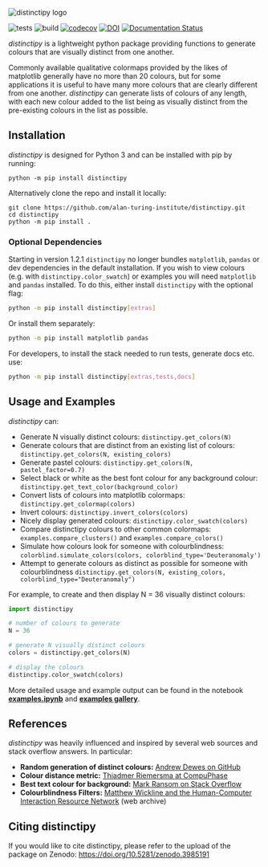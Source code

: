 ![distinctipy logo](https://raw.githubusercontent.com/alan-turing-institute/distinctipy/main/distinctipy_logo.png)

![tests](https://github.com/alan-turing-institute/distinctipy/workflows/Tests/badge.svg)
![build](https://github.com/alan-turing-institute/distinctipy/workflows/Build/badge.svg)
[![codecov](https://codecov.io/gh/alan-turing-institute/distinctipy/branch/main/graph/badge.svg)](https://codecov.io/gh/alan-turing-institute/distinctipy)
[![DOI](https://zenodo.org/badge/188444660.svg)](https://zenodo.org/badge/latestdoi/188444660)
[![Documentation Status](https://readthedocs.org/projects/distinctipy/badge/?version=latest)](https://distinctipy.readthedocs.io/en/latest/?badge=latest)

_distinctipy_ is a lightweight python package providing functions to generate
colours that are visually distinct from one another.

Commonly available qualitative colormaps provided by the likes of matplotlib
generally have no more than 20 colours, but for some applications it is useful
to have many more colours that are clearly different from one another.
_distinctipy_ can generate lists of colours of any length, with each new colour
added to the list being as visually distinct from the pre-existing colours in
the list as possible.

## Installation

_distinctipy_ is designed for Python 3 and can be installed with pip by running:

```shell
python -m pip install distinctipy
```

Alternatively clone the repo and install it locally:

```shell
git clone https://github.com/alan-turing-institute/distinctipy.git
cd distinctipy
python -m pip install .
```

### Optional Dependencies

Starting in version 1.2.1 `distinctipy` no longer bundles `matplotlib`, `pandas` or dev dependencies in the default installation. If you wish to view
colours (e.g. with `distinctipy.color_swatch`) or examples you will need `matplotlib` and `pandas` installed. To do this, either install `distinctipy`
with the optional flag:

```bash
python -m pip install distinctipy[extras]
```

Or install them separately:

```bash
python -m pip install matplotlib pandas
```

For developers, to install the stack needed to run tests, generate docs etc. use:

```bash
python -m pip install distinctipy[extras,tests,docs]
```

## Usage and Examples

_distinctipy_ can:

- Generate N visually distinct colours: `distinctipy.get_colors(N)`
- Generate colours that are distinct from an existing list of colours: `distinctipy.get_colors(N, existing_colors)`
- Generate pastel colours: `distinctipy.get_colors(N, pastel_factor=0.7)`
- Select black or white as the best font colour for any background colour: `distinctipy.get_text_color(background_color)`
- Convert lists of colours into matplotlib colormaps: `distinctipy.get_colormap(colors)`
- Invert colours: `distinctipy.invert_colors(colors)`
- Nicely display generated colours: `distinctipy.color_swatch(colors)`
- Compare distinctipy colours to other common colormaps: `examples.compare_clusters()` and `examples.compare_colors()`
- Simulate how colours look for someone with colourblindness: `colorblind.simulate_colors(colors, colorblind_type='Deuteranomaly')`
- Attempt to generate colours as distinct as possible for someone with colourblindness `distinctipy.get_colors(N, existing_colors, colorblind_type="Deuteranomaly")`

For example, to create and then display N = 36 visually distinct colours:

```python
import distinctipy

# number of colours to generate
N = 36

# generate N visually distinct colours
colors = distinctipy.get_colors(N)

# display the colours
distinctipy.color_swatch(colors)
```

More detailed usage and example output can be found in the notebook **[examples.ipynb](https://github.com/alan-turing-institute/distinctipy/blob/main/examples.ipynb)** and **[examples gallery](https://github.com/alan-turing-institute/distinctipy/tree/main/examples)**.

## References

_distinctipy_ was heavily influenced and inspired by several web sources and
stack overflow answers. In particular:

- **Random generation of distinct colours:** [Andrew Dewes on GitHub](https://gist.github.com/adewes/5884820)
- **Colour distance metric:** [Thiadmer Riemersma at CompuPhase](https://www.compuphase.com/cmetric.htm)
- **Best text colour for background:** [Mark Ransom on Stack Overflow](https://stackoverflow.com/a/3943023)
- **Colourblindness Filters:** [Matthew Wickline and the Human-Computer Interaction Resource Network](http://web.archive.org/web/20090318054431/http://www.nofunc.com/Color_Blindness_Library) (web archive)

## Citing distinctipy

If you would like to cite distinctipy, please refer to the upload of the package on Zenodo: https://doi.org/10.5281/zenodo.3985191
